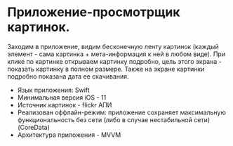 # Приложение-просмотрщик картинок.
Заходим в приложение, видим бесконечную ленту картинок (каждый элемент - сама картинка + мета-информация к ней в любом виде). 
При клике по картинке открываем картинку подробно, цель этого экрана - показать картинку в полном размере. 
Также на экране картинки подробно показана дата ее скачивания.

- Язык приложения: Swift
- Минимальная версия iOS - 11
- Источник картинок - flickr АПИ
- Реализован оффлайн-режим: приложение сохраняет максимальную функциональность без сети (либо в случае нестабильной сети) (CoreData)
- Архитектура приложения - MVVM
 
